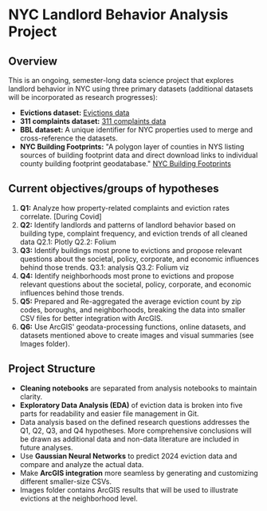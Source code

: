 # NYC Landlord Behavior Analysis Project

## Overview
This is an ongoing, semester-long data science project that explores landlord behavior in NYC using three primary datasets (additional datasets will be incorporated as research progresses):

- **Evictions dataset:** [Evictions data](https://data.cityofnewyork.us/City-Government/Evictions/6z8x-wfk4/data)
- **311 complaints dataset:** [311 complaints data](https://data.cityofnewyork.us/Social-Services/311-Service-Requests-from-2010-to-Present/erm2-nwe9/about_data)
- **BBL dataset:** A unique identifier for NYC properties used to merge and cross-reference the datasets.
- **NYC Building Footprints:** "A polygon layer of counties in NYS listing sources of building footprint data and direct download links to individual county building footprint geodatabase." [NYC Building Footprints](https://data.gis.ny.gov/maps/a6bbc64e38f04c1c9dfa3c2399f536c4/about)

## Current objectives/groups of hypotheses
1. **Q1:** Analyze how property-related complaints and eviction rates correlate. [During Covid]
2. **Q2:** Identify landlords and patterns of landlord behavior based on building type, complaint frequency, and eviction trends of all cleaned data Q2.1: Plotly Q2.2: Folium
3. **Q3:** Identify buildings most prone to evictions and propose relevant questions about  the societal, policy, corporate, and economic influences behind those trends. Q3.1: analysis Q3.2: Folium viz
4. **Q4:** Identify neighborhoods most prone to evictions and propose relevant questions about  the societal, policy, corporate, and economic influences behind those trends.
5. **Q5:** Prepared and Re-aggregated the average eviction count by zip codes, boroughs, and neighborhoods, breaking the data into smaller CSV files for better integration with ArcGIS.
6. **Q6:** Use ArcGIS' geodata-processing functions, online datasets, and datasets mentioned above to create images and visual summaries (see Images folder).

## Project Structure
- **Cleaning notebooks** are separated from analysis notebooks to maintain clarity.
- **Exploratory Data Analysis (EDA)** of eviction data is broken into five parts for readability and easier file management in Git.
- Data analysis based on the defined research questions addresses the Q1, Q2, Q3, and Q4 hypotheses. More comprehensive conclusions will be drawn as additional data and non-data literature are included in future analyses.
- Use **Gaussian Neural Networks** to predict 2024 eviction data and compare and analyze the actual data.
- Make **ArcGIS integration** more seamless by generating and customizing different smaller-size CSVs.
- Images folder contains ArcGIS results that will be used to illustrate evictions at the neighborhood level.
